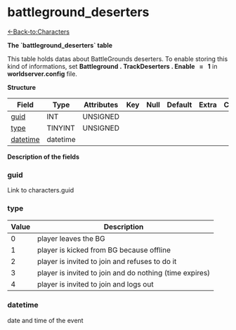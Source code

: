 # battleground\_deserters

[<-Back-to:Characters](database-characters.md)

**The \`battleground\_deserters\` table**

This table holds datas about BattleGrounds deserters. To enable storing this kind of informations, set **Battleground . TrackDeserters . Enable   =   1** in **worldserver.config** file.

**Structure**

| Field         | Type     | Attributes | Key | Null | Default | Extra | Comment |
|---------------|----------|------------|-----|------|---------|-------|---------|
| [guid][1]     | INT      | UNSIGNED   |     |      |         |       |         |
| [type][2]     | TINYINT  | UNSIGNED   |     |      |         |       |         |
| [datetime][3] | datetime |            |     |      |         |       |         |

[1]: #guid
[2]: #type
[3]: #datetime

**Description of the fields**

### guid

Link to characters.guid

### type

| Value | Description                                             |
|-------|---------------------------------------------------------|
| 0     | player leaves the BG                                    |
| 1     | player is kicked from BG because offline                |
| 2     | player is invited to join and refuses to do it          |
| 3     | player is invited to join and do nothing (time expires) |
| 4     | player is invited to join and logs out                  |

### datetime

date and time of the event

